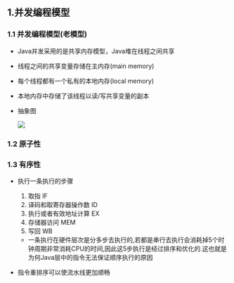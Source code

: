 ## 1.并发编程模型
### 1.1 并发编程模型(老模型)
* Java并发采用的是共享内存模型，Java堆在线程之间共享
* 线程之间的共享变量存储在主内存(main memory)
* 每个线程都有一个私有的本地内存(local memory)
* 本地内存中存储了该线程以读/写共享变量的副本
* 抽象图

	![](http://i.imgur.com/veQrYYQ.png)

### 1.2 原子性
### 1.3 有序性
* 执行一条执行的步骤
	1. 取指 IF
	2. 译码和取寄存器操作数 ID
	3. 执行或者有效地址计算 EX
	4. 存储器访问 MEM
	5. 写回 WB

	* 一条执行在硬件层次是分多步去执行的,若都是串行去执行会消耗掉5个时钟周期非常消耗CPU的时间,因此这5步执行是经过排序和优化的.这也就是为何Java层中的指令无法保证顺序执行的原因
* 指令重排序可以使流水线更加顺畅